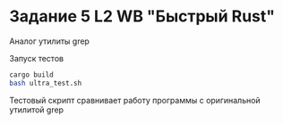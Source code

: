 # Задание 5 L2 WB "Быстрый Rust"

Аналог утилиты grep

Запуск тестов
```sh
cargo build
bash ultra_test.sh
```
Тестовый скрипт сравнивает работу программы с оригинальной утилитой grep 
